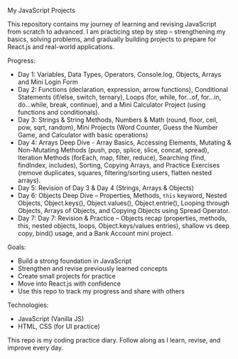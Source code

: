 My JavaScript Projects

This repository contains my journey of learning and revising JavaScript from scratch to advanced. I am practicing step by step – strengthening my basics, solving problems, and gradually building projects to prepare for React.js and real-world applications.

Progress:
- Day 1: Variables, Data Types, Operators, Console.log, Objects, Arrays and Mini Login Form
- Day 2: Functions (declaration, expression, arrow functions), Conditional Statements (if/else, switch, ternary), 
         Loops (for, while, for...of, for...in, do...while, break, continue), and a Mini Calculator Project (using functions and conditionals).
- Day 3: Strings & String Methods, Numbers & Math (round, floor, ceil, pow, sqrt, random), Mini Projects 
         (Word Counter, Guess the Number Game, and Calculator with basic operations)
- Day 4: Arrays Deep Dive - Array Basics, Accessing Elements, Mutating & Non-Mutating Methods (push, pop, splice, slice, concat,
         spread), Iteration Methods (forEach, map, filter, reduce), Searching (find, findIndex, includes), Sorting, Copying Arrays, and Practice Exercises (remove duplicates, squares, filtering/sorting users, flatten nested arrays).
- Day 5: Revision of Day 3 & Day 4 (Strings, Arrays & Objects)
- Day 6: Objects Deep Dive – Properties, Methods, `this` keyword, Nested Objects, Object.keys(), Object.values(), Object.entrie(),
         Looping through Objects, Arrays of Objects, and Copying Objects using Spread Operator.
- Day 7: Day 7: Revision & Practice – Objects recap (properties, methods, this, nested objects, loops, 
         Object.keys/values   entries), shallow vs deep copy, bind() usage, and a Bank Account mini project.


Goals:
- Build a strong foundation in JavaScript 
- Strengthen and revise previously learned concepts
- Create small projects for practice
- Move into React.js with confidence
- Use this repo to track my progress and share with others

Technologies:
- JavaScript (Vanilla JS)
- HTML, CSS (for UI practice)

This repo is my coding practice diary. Follow along as I learn, revise, and improve every day.
